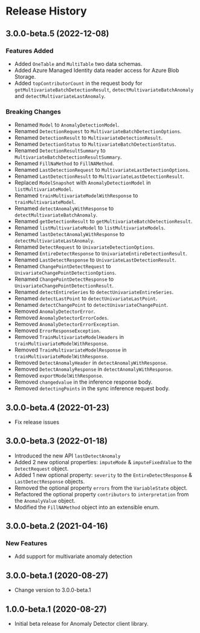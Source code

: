 # Release History

## 3.0.0-beta.5 (2022-12-08)

### Features Added

- Added `OneTable` and `MultiTable` two data schemas.
- Added Azure Managed Identity data reader access for Azure Blob Storage.
- Added `topContributorCount` in the request body for `getMultivariateBatchDetectionResult`, `detectMultivariateBatchAnomaly` and `detectMultivariateLastAnomaly`.

### Breaking Changes

- Renamed `Model` to `AnomalyDetectionModel`.
- Renamed `DetectionRequest` to `MultivariateBatchDetectionOptions`.
- Renamed `DetectionResult` to `MultivariateDetectionResult`.
- Renamed `DetectionStatus` to `MultivariateBatchDetectionStatus`.
- Renamed `DetectionResultSummary` to `MultivariateBatchDetectionResultSummary`.
- Renamed `FillNaMethod` to `FillNAMethod`.
- Renamed `LastDetectionRequest` to `MultivariateLastDetectionOptions`.
- Renamed `LastDetectionResult` to `MultivariateLastDetectionResult`.
- Replaced `ModelSnapshot` with `AnomalyDetectionModel` in `listMultivariateModel`.
- Renamed `trainMultivariateModelWithResponse` to `trainMultivariateModel`.
- Renamed `detectAnomalyWithResponse` to `detectMultivariateBatchAnomaly`.
- Renamed `getDetectionResult` to `getMultivariateBatchDetectionResult`.
- Renamed `listMultivariateModel` to `listMultivariateModels`.
- Renamed `lastDetectAnomalyWithResponse` to `detectMultivariateLastAnomaly`.
- Renamed `DetectRequest` to `UnivariateDetectionOptions`.
- Renamed `EntireDetectResponse` to `UnivariateEntireDetectionResult`.
- Renamed `LastDetectResponse` to `UnivariateLastDetectionResult`.
- Renamed `ChangePointDetectRequest` to `UnivariateChangePointDetectionOptions`.
- Renamed `ChangePointDetectResponse` to `UnivariateChangePointDetectionResult`.
- Renamed `detectEntireSeries` to `detectUnivariateEntireSeries`.
- Renamed `detectLastPoint` to `detectUnivariateLastPoint`.
- Renamed `detectChangePoint` to `detectUnivariateChangePoint`.
- Removed `AnomalyDetectorError`.
- Removed `AnomalyDetectorErrorCodes`.
- Removed `AnomalyDetectorErrorException`.
- Removed `ErrorResponseException`.
- Removed `TrainMultivariateModelHeaders` in `trainMultivariateModelWithResponse`.
- Removed `TrainMultivariateModelResponse` in `trainMultivariateModelWithResponse`.
- Removed `DetectAnomalyHeader` in `detectAnomalyWithResponse`.
- Removed `DetectAnomalyResponse` in `detectAnomalyWithResponse`.
- Removed `exportModelWithResponse`.
- Removed `changedvalue` in the inference response body.
- Removed `detectingPoints` in the sync inference request body.


## 3.0.0-beta.4 (2022-01-23)

- Fix release issues

## 3.0.0-beta.3 (2022-01-18)

- Introduced the new API `lastDetectAnomaly`
- Added 2 new optional properties: `imputeMode` & `imputeFixedValue` to the `DetectRequest` object.
- Added 1 new optional property: `severity` to the `EntireDetectResponse` & `LastDetectResponse` objects.
- Removed the optional property `errors` from the `VariableState` object.
- Refactored the optional property `contributors` to `interpretation` from the `AnomalyValue` object.
- Modified the `FillNAMethod` object into an extensible enum.


## 3.0.0-beta.2 (2021-04-16)

### New Features

- Add support for multivariate anomaly detection

## 3.0.0-beta.1 (2020-08-27)

- Change version to 3.0.0-beta.1

## 1.0.0-beta.1 (2020-08-27)

- Initial beta release for Anomaly Detector client library.
